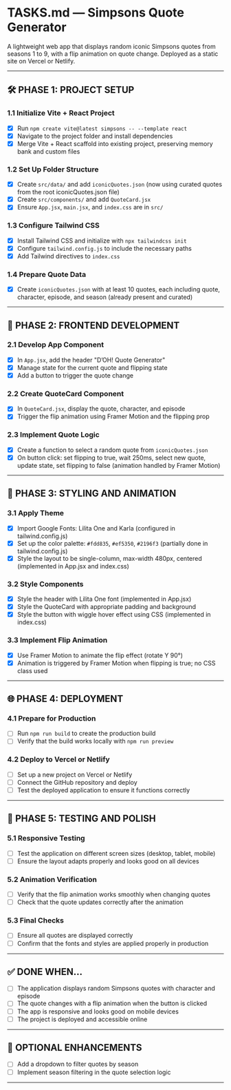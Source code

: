 # TASKS.md — Simpsons Quote Generator

A lightweight web app that displays random iconic Simpsons quotes from seasons 1 to 9, with a flip animation on quote change. Deployed as a static site on Vercel or Netlify.

---

## 🛠️ PHASE 1: PROJECT SETUP

### 1.1 Initialize Vite + React Project
- [x] Run `npm create vite@latest simpsons -- --template react`
- [x] Navigate to the project folder and install dependencies
- [x] Merge Vite + React scaffold into existing project, preserving memory bank and custom files

### 1.2 Set Up Folder Structure
- [x] Create `src/data/` and add `iconicQuotes.json` (now using curated quotes from the root iconicQuotes.json file)
- [x] Create `src/components/` and add `QuoteCard.jsx`
- [x] Ensure `App.jsx`, `main.jsx`, and `index.css` are in `src/`

### 1.3 Configure Tailwind CSS
- [x] Install Tailwind CSS and initialize with `npx tailwindcss init`
- [x] Configure `tailwind.config.js` to include the necessary paths
- [x] Add Tailwind directives to `index.css`

### 1.4 Prepare Quote Data
- [x] Create `iconicQuotes.json` with at least 10 quotes, each including quote, character, episode, and season (already present and curated)

---

## 🎨 PHASE 2: FRONTEND DEVELOPMENT

### 2.1 Develop App Component
- [x] In `App.jsx`, add the header "D’OH! Quote Generator"
- [x] Manage state for the current quote and flipping state
- [x] Add a button to trigger the quote change

### 2.2 Create QuoteCard Component
- [x] In `QuoteCard.jsx`, display the quote, character, and episode
- [x] Trigger the flip animation using Framer Motion and the flipping prop

### 2.3 Implement Quote Logic
- [x] Create a function to select a random quote from `iconicQuotes.json`
- [x] On button click: set flipping to true, wait 250ms, select new quote, update state, set flipping to false (animation handled by Framer Motion)

---

## 🎨 PHASE 3: STYLING AND ANIMATION

### 3.1 Apply Theme
- [x] Import Google Fonts: Lilita One and Karla (configured in tailwind.config.js)
- [x] Set up the color palette: `#fdd835`, `#ef5350`, `#2196f3` (partially done in tailwind.config.js)
- [x] Style the layout to be single-column, max-width 480px, centered (implemented in App.jsx and index.css)

### 3.2 Style Components
- [x] Style the header with Lilita One font (implemented in App.jsx)
- [x] Style the QuoteCard with appropriate padding and background
- [x] Style the button with wiggle hover effect using CSS (implemented in index.css)

### 3.3 Implement Flip Animation
- [x] Use Framer Motion to animate the flip effect (rotate Y 90°)
- [x] Animation is triggered by Framer Motion when flipping is true; no CSS class used

---

## 🌐 PHASE 4: DEPLOYMENT

### 4.1 Prepare for Production
- [ ] Run `npm run build` to create the production build
- [ ] Verify that the build works locally with `npm run preview`

### 4.2 Deploy to Vercel or Netlify
- [ ] Set up a new project on Vercel or Netlify
- [ ] Connect the GitHub repository and deploy
- [ ] Test the deployed application to ensure it functions correctly

---

## 🧼 PHASE 5: TESTING AND POLISH

### 5.1 Responsive Testing
- [ ] Test the application on different screen sizes (desktop, tablet, mobile)
- [ ] Ensure the layout adapts properly and looks good on all devices

### 5.2 Animation Verification
- [ ] Verify that the flip animation works smoothly when changing quotes
- [ ] Check that the quote updates correctly after the animation

### 5.3 Final Checks
- [ ] Ensure all quotes are displayed correctly
- [ ] Confirm that the fonts and styles are applied properly in production

---

## ✅ DONE WHEN…

- [ ] The application displays random Simpsons quotes with character and episode
- [ ] The quote changes with a flip animation when the button is clicked
- [ ] The app is responsive and looks good on mobile devices
- [ ] The project is deployed and accessible online

---

## 🧠 OPTIONAL ENHANCEMENTS

- [ ] Add a dropdown to filter quotes by season
- [ ] Implement season filtering in the quote selection logic

---